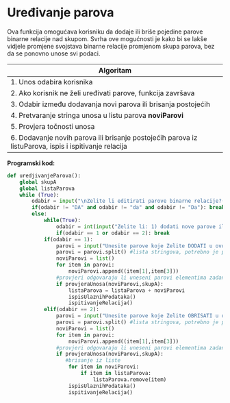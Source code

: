 # Uređivanje parova  

Ova funkcija omogućava korisniku da dodaje ili briše pojedine parove binarne relacije nad skupom.
Svrha ove mogućnosti je kako bi se lakše vidjele promjene svojstava binarne relacije promjenom skupa parova, bez da se ponovno unose svi podaci.
 
 
| Algoritam                                                                         |
| --------------------------------------------------------------------------------- |
| 1. Unos odabira korisnika                             |
| 2. Ako korisnik ne želi uređivati parove, funkcija završava |
| 3. Odabir između dodavanja novi parova ili brisanja postojećih  |
| 4. Pretvaranje stringa unosa u listu parova **noviParovi** | 
| 5. Provjera točnosti unosa |
| 6. Dodavanje novih parova ili brisanje postojećih parova iz listuParova, ispis i ispitivanje relacija |
  
    
      
 **Programski kod:**       
    
    
```python
def uredjivanjeParova():
    global skupA
    global listaParova
    while (True):
        odabir = input("\nZelite li editirati parove binarne relacije?(da/ne):")
        if(odabir != "DA" and odabir != "da" and odabir != "Da"): break
        else:
            while(True):
                odabir = int(input("Zelite li: 1) dodati nove parove ili 2) obrisati pojedine parove:"))
                if(odabir == 1 or odabir == 2): break
            if(odabir == 1):
                parovi = input("Unesite parove koje Zelite DODATI u ovom formatu (x,y) (x,z) (z,x):")
                parovi = parovi.split() #lista stringova, potrebno je pretvoriti ju u listu tuople parova
                noviParovi = list()
                for item in parovi:
                    noviParovi.append((item[1],item[3]))
                #provjeri odgovaraju li uneseni parovi elementima zadanog skupa
                if provjeraUnosa(noviParovi,skupA): 
                    listaParova = listaParova + noviParovi
                    ispisUlaznihPodataka()
                    ispitivanjeRelacija()
            elif(odabir == 2):
                parovi = input("Unesite parove koje Zelite OBRISATI u ovom formatu (x,y) (x,z) (z,x):")
                parovi = parovi.split() #lista stringova, potrebno je pretvoriti ju u listu tuople parova
                noviParovi = list()
                for item in parovi:
                    noviParovi.append((item[1],item[3]))
                #provjeri odgovaraju li uneseni parovi elementima zadanog skupa
                if provjeraUnosa(noviParovi,skupA):
                   #brisanje iz liste
                    for item in noviParovi:
                        if item in listaParova:
                            listaParova.remove(item)
                    ispisUlaznihPodataka()
                    ispitivanjeRelacija()
```
